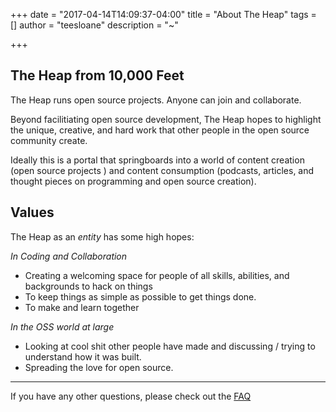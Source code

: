 +++
date = "2017-04-14T14:09:37-04:00"
title = "About The Heap"
tags = []
author = "teesloane"
description = "~"

+++

## The Heap from 10,000 Feet

The Heap runs open source projects. Anyone can join and collaborate. 

Beyond facilitiating open source development, The Heap hopes to highlight the unique, creative, and hard work that other people in the open source community create. 

Ideally this is a portal that springboards into a world of content creation (open source projects ) and content consumption (podcasts, articles, and thought pieces on programming and open source creation). 

## Values

The Heap as an _entity_ has some high hopes:

_In Coding and Collaboration_

- Creating a welcoming space for people of all skills, abilities, and backgrounds to hack on things
- To keep things as simple as possible to get things done. 
- To make and learn together

_In the OSS world at large_

- Looking at cool shit other people have made and discussing / trying to understand how it was built.
- Spreading the love for open source.

***

If you have any other questions, please check out the [FAQ](http://localhost:1313/page/faq)
